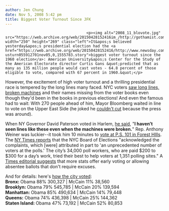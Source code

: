 ```yaml
---
author: Jen Chung
date: Nov 5, 2008 5:42 pm
title: Biggest Voter Turnout Since JFK
---
```


	
										<p><img alt="2008_11_blovote.jpg" src="https://web.archive.org/web/20150428152416im_/http://gothamist.com/attachments/jen/2008_11_blovote.jpg" width="250" height="269" class="left">It&apos;s believed yesterday&apos;s presidential election had the <a href="https://web.archive.org/web/20150428152416/http://www.newsday.com/news/nationworld/nation/ny-usturn055912701nov05,0,1555783.story">biggest voter turnout since the 1960 election</a>: American University&apos;s Center for the Study of the American Electorate director Curtis Gans &quot;predicted that as many as 135 million people would cast votes - 64.8 percent of those eligible to vote, compared with 67 percent in 1960.&quot;</p>

<p>However, the excitement of high voter turnout and a thrilling presidential race is tempered by the long lines many faced.  NYC voters <a href="https://web.archive.org/web/20150428152416/http://gothamist.com/2008/11/04/finally_election_day_2008_today.php">saw long lines, broken machines</a> and their names missing from the voter books even though they&apos;d been in the books in previous elections!  And even the famous had to wait: With 270 people ahead of him, Mayor Bloomberg waited in line to vote on the Upper East Side (he joked he <a href="https://web.archive.org/web/20150428152416/http://www.politickerny.com/katharinejose/376/bloomberg-gets-line">couldn&apos;t cut</a> because the press was around).  </p>

<p>When NY Governor David Paterson voted in Harlem, <a href="https://web.archive.org/web/20150428152416/http://cityroom.blogs.nytimes.com/2008/11/04/paterson-votes-with-help-from-wife/">he said</a>, &quot;<strong>I haven&#x2019;t seen lines like these even when the machines were broken.</strong>&quot;  Rep. Anthony Weiner was luckier--it took him 10 minutes to <a href="https://web.archive.org/web/20150428152416/http://dailygotham.com/blog/bouldin/weiner_campaigns">vote at P.S. 101 in Forest HIlls</a>.  The <a href="https://web.archive.org/web/20150428152416/http://www.nytimes.com/2008/11/05/nyregion/05turnout.html?ref=nyregion">NY Times reports</a> that the NYC Board of Elections &quot;acknowledged the complaints, which [were] attributed in part to &apos;an unprecedented number of voters at the polls.&apos; The city&#x2019;s 34,000 poll workers, who are paid $200 to $300 for a day&#x2019;s work, tried their best to help voters at 1,351 polling sites.&quot;  A <a href="https://web.archive.org/web/20150428152416/http://www.nytimes.com/2008/11/05/opinion/05wed4.html?ref=opinion">Times editorial suggests</a> that more stats offer early voting or allowing absentee ballots that don&apos;t require excuses.</p>

<p>And for details: here&apos;s <a href="https://web.archive.org/web/20150428152416/http://elections.nytimes.com/2008/results/states/president/new-york.html">how the city voted</a>:<br>
<strong>Bronx: </strong>Obama 88% 300,327 | McCain 11% 38,560<br>
<strong>Brooklyn: </strong>Obama 79% 545,785 | McCain 20% 139,594 <br>
<strong>Manhattan: </strong>Obama 85% 490,634 | McCain 14% 79,448<br>
<strong>Queens:</strong> Obama 74% 436,398 | McCain 25% 144,362 <br>
<strong>Staten Island: </strong>Obama 47% 73,192 | McCain 52% 80,853</p>					
										
									
				
